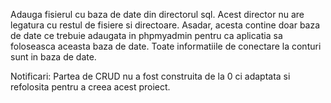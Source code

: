 Adauga fisierul cu baza de date din directorul sql. Acest director nu are legatura cu restul de fisiere si directoare.
Asadar, acesta contine doar baza de date ce trebuie adaugata in phpmyadmin pentru ca aplicatia sa foloseasca aceasta baza de date.
Toate informatiile de conectare la conturi sunt in baza de date.

Notificari:
Partea de CRUD nu a fost construita de la 0 ci adaptata si refolosita pentru a creea acest proiect.
